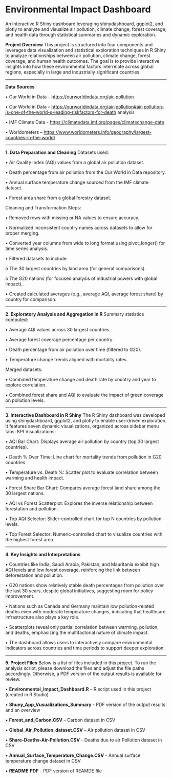 # Environmental Impact Dashboard
An interactive R Shiny dashboard leveraging shinydashboard, ggplot2, and plotly to analyze and visualize air pollution, climate change, forest coverage, and health data through statistical summaries and dynamic exploration.

**Project Overview**
This project is structured into four components and leverages data visualization and statistical exploration techniques in R Shiny to analyze relationships between air pollution, climate change, forest coverage, and human health outcomes. The goal is to provide interactive insights into how these environmental factors interrelate across global regions, especially in large and industrially significant countries.
________________________________________
**Data Sources**

•	Our World in Data –  https://ourworldindata.org/air-pollution

•	Our World in Data – https://ourworldindata.org/air-pollution#air-pollution-is-one-of-the-world-s-leading-riskfactors-for-death analysis

•	IMF Climate Data - https://climatedata.imf.org/pages/climatechange-data

•	Worldometers –  https://www.worldometers.info/geography/largest-countries-in-the-world/
________________________________________
**1. Data Preparation and Cleaning**
Datasets used:

•	Air Quality Index (AQI) values from a global air pollution dataset.

•	Death percentage from air pollution from the Our World in Data repository.

•	Annual surface temperature change sourced from the IMF climate dataset.

•	Forest area share from a global forestry dataset.

Cleaning and Transformation Steps:

•	Removed rows with missing or NA values to ensure accuracy.

•	Normalized inconsistent country names across datasets to allow for proper merging.

•	Converted year columns from wide to long format using pivot_longer() for time series analysis.

•	Filtered datasets to include:

o	The 30 largest countries by land area (for general comparisons).

o	The G20 nations (for focused analysis of industrial powers with global impact).

•	Created calculated averages (e.g., average AQI, average forest share) by country for comparison.
________________________________________
**2. Exploratory Analysis and Aggregation in R**
Summary statistics computed:

•	Average AQI values across 30 largest countries.

•	Average forest coverage percentage per country.

•	Death percentage from air pollution over time (filtered to G20).

•	Temperature change trends aligned with mortality rates.

Merged datasets:

•	Combined temperature change and death rate by country and year to explore correlation.

•	Combined forest share and AQI to evaluate the impact of green coverage on pollution levels.

________________________________________
**3. Interactive Dashboard in R Shiny**
The R Shiny dashboard was developed using shinydashboard, ggplot2, and plotly to enable user-driven exploration. It features seven dynamic visualizations, organized across sidebar menu tabs:
KPI Visualizations:

•	AQI Bar Chart: Displays average air pollution by country (top 30 largest countries).

•	Death % Over Time: Line chart for mortality trends from pollution in G20 countries.

•	Temperature vs. Death %: Scatter plot to evaluate correlation between warming and health impact.

•	Forest Share Bar Chart: Compares average forest land share among the 30 largest nations.

•	AQI vs Forest Scatterplot: Explores the inverse relationship between forestation and pollution.

•	Top AQI Selector: Slider-controlled chart for top N countries by pollution levels.

•	Top Forest Selector: Numeric-controlled chart to visualize countries with the highest forest area.
________________________________________
**4. Key Insights and Interpretations**

•	Countries like India, Saudi Arabia, Pakistan, and Mauritania exhibit high AQI levels and low forest coverage, reinforcing the link between deforestation and pollution.

•	G20 nations show relatively stable death percentages from pollution over the last 30 years, despite global initiatives, suggesting room for policy improvement.

•	Nations such as Canada and Germany maintain low pollution-related deaths even with moderate temperature changes, indicating that healthcare infrastructure also plays a key role.

•	Scatterplots reveal only partial correlation between warming, pollution, and deaths, emphasizing the multifactorial nature of climate impact.

•	The dashboard allows users to interactively compare environmental indicators across countries and time periods to support deeper exploration.
________________________________________
**5. Project Files**
Below is a list of files included in this project. To run the analysis script, please download the files and adjust the file paths accordingly. Otherwise, a PDF version of the output results is available for review.

•	**Environmental_Impact_Dashboard.R** – R script used in this project (created in R Studio)

•	**Shuny_App_Vusualizations_Summary** - PDF version of the output results and an overview

•	**Forest_and_Carbon.CSV** – Carbon dataset in CSV

•	**Global_Air_Pollution_dataset.CSV** – Air pollution dataset in CSV

•	**Share-Deaths-Air-Pollution.CSV** - Deaths due to air Pollution dataset in CSV

•	**Annual_Surface_Temperature_Change.CSV** - Annual surface temperature change dataset in CSV


•	**README.PDF** - PDF version of REAMDE file


